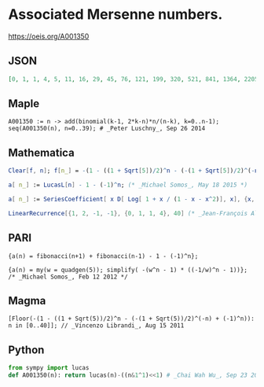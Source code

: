 # Associated Mersenne numbers\.
https://oeis.org/A001350
## JSON
```JSON
[0, 1, 1, 4, 5, 11, 16, 29, 45, 76, 121, 199, 320, 521, 841, 1364, 2205, 3571, 5776, 9349, 15125, 24476, 39601, 64079, 103680, 167761, 271441, 439204, 710645, 1149851, 1860496, 3010349, 4870845, 7881196, 12752041, 20633239, 33385280, 54018521, 87403801, 141422324]
```
## Maple
```Maple
A001350 := n -> add(binomial(k-1, 2*k-n)*n/(n-k), k=0..n-1);
seq(A001350(n), n=0..39); # _Peter Luschny_, Sep 26 2014
```
## Mathematica
```Mathematica
Clear[f, n]; f[n_] = -(1 - ((1 + Sqrt[5])/2)^n - (-(1 + Sqrt[5])/2)^(-n) + (-1)^n); Table[FullSimplify[ExpandAll[f[n]]], {n, 0, 30}] (* _Roger L. Bagula_ and _Gary W. Adamson_, Nov 26 2008 *)
```
```Mathematica
a[ n_] := LucasL[n] - 1 - (-1)^n; (* _Michael Somos_, May 18 2015 *)
```
```Mathematica
a[ n_] := SeriesCoefficient[ x D[ Log[ 1 + x / (1 - x - x^2)], x], {x, 0, n}]; (* _Michael Somos_, May 18 2015 *)
```
```Mathematica
LinearRecurrence[{1, 2, -1, -1}, {0, 1, 1, 4}, 40] (* _Jean-François Alcover_, Jan 07 2019 *)
```
## PARI
```PARI
{a(n) = fibonacci(n+1) + fibonacci(n-1) - 1 - (-1)^n};
```
```PARI
{a(n) = my(w = quadgen(5)); simplify( -(w^n - 1) * ((-1/w)^n - 1))}; /* _Michael Somos_, Feb 12 2012 */
```
## Magma
```Magma
[Floor(-(1 - ((1 + Sqrt(5))/2)^n - (-(1 + Sqrt(5))/2)^(-n) + (-1)^n)): n in [0..40]]; // _Vincenzo Librandi_, Aug 15 2011
```
## Python
```Python
from sympy import lucas
def A001350(n): return lucas(n)-((n&1^1)<<1) # _Chai Wah Wu_, Sep 23 2023
```

